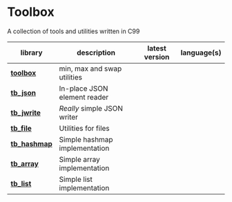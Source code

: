 # Toolbox

A collection of tools and utilities written in C99

| library | description | latest version| language(s)
|---------|-------------|---------------|-------------
**[toolbox](toolbox.h)** | min, max and swap utilities 
**[tb_json](tb_json.h)** | In-place JSON element reader 
**[tb_jwrite](tb_jwrite.h)** | *Really* simple JSON writer 
**[tb_file](tb_file.h)** | Utilities for files 
**[tb_hashmap](tb_hashmap.h)** | Simple hashmap implementation
**[tb_array](tb_array.h)** | Simple array implementation 
**[tb_list](tb_list.h)** | Simple list implementation

